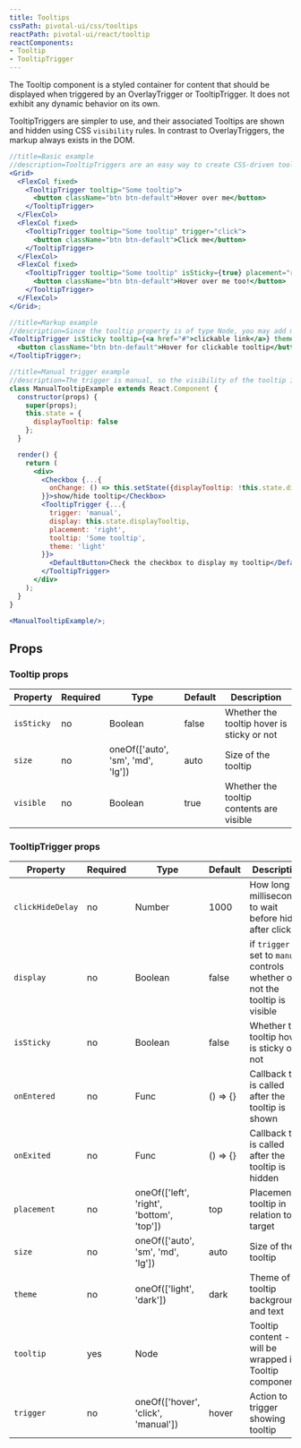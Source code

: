 ```yaml
---
title: Tooltips
cssPath: pivotal-ui/css/tooltips
reactPath: pivotal-ui/react/tooltip
reactComponents:
- Tooltip
- TooltipTrigger
---
```


The Tooltip component is a styled container for content that should be displayed when triggered by an
OverlayTrigger or TooltipTrigger. It does not exhibit any dynamic behavior on its own.

TooltipTriggers are simpler to use, and their associated Tooltips are shown and hidden using CSS `visibility` rules.
In contrast to OverlayTriggers, the markup always exists in the DOM.

```jsx
//title=Basic example
//description=TooltipTriggers are an easy way to create CSS-driven tooltips with the tooltip content created inline with the triggering element. The content of the tooltip is wrapped in a Tooltip component for ease of styling. Please note that the TooltipTrigger will add a lot of markup to the DOM if you are using it in a highly repeated layout.
<Grid>
  <FlexCol fixed>
    <TooltipTrigger tooltip="Some tooltip">
      <button className="btn btn-default">Hover over me</button>
    </TooltipTrigger>
  </FlexCol>
  <FlexCol fixed>
    <TooltipTrigger tooltip="Some tooltip" trigger="click">
      <button className="btn btn-default">Click me</button>
    </TooltipTrigger>
  </FlexCol>
  <FlexCol fixed>
    <TooltipTrigger tooltip="Some tooltip" isSticky={true} placement="right">
      <button className="btn btn-default">Hover over me too!</button>
    </TooltipTrigger>
  </FlexCol>
</Grid>;
```

```jsx
//title=Markup example
//description=Since the tooltip property is of type Node, you may add markup to the tooltip, such as links.
<TooltipTrigger isSticky tooltip={<a href="#">clickable link</a>} theme="light">
  <button className="btn btn-default">Hover for clickable tooltip</button>
</TooltipTrigger>;
```

```jsx
//title=Manual trigger example
//description=The trigger is manual, so the visibility of the tooltip is controlled by the display prop.
class ManualTooltipExample extends React.Component {
  constructor(props) {
    super(props);
    this.state = {
      displayTooltip: false
    };
  }

  render() {
    return (
      <div>
        <Checkbox {...{
          onChange: () => this.setState({displayTooltip: !this.state.displayTooltip})
        }}>show/hide tooltip</Checkbox>
        <TooltipTrigger {...{
          trigger: 'manual',
          display: this.state.displayTooltip,
          placement: 'right',
          tooltip: 'Some tooltip',
          theme: 'light'
        }}>
          <DefaultButton>Check the checkbox to display my tooltip</DefaultButton>
        </TooltipTrigger>
      </div>
    );
  }
}

<ManualTooltipExample/>;
```

## Props

### Tooltip props

Property       | Required | Type                                      | Default  | Description
---------------|----------|-------------------------------------------|----------|----------------------------------
`isSticky`     | no       | Boolean                                   | false    | Whether the tooltip hover is sticky or not
`size`         | no       | oneOf(['auto', 'sm', 'md', 'lg'])         | auto     | Size of the tooltip
`visible`      | no       | Boolean                                   | true     | Whether the tooltip contents are visible

### TooltipTrigger props

Property         | Required | Type                                      | Default  | Description
-----------------|----------|-------------------------------------------|----------|----------------------------------
`clickHideDelay` | no       | Number                                    | 1000     | How long (in milliseconds) to wait before hiding after click
`display`        | no       | Boolean                                   | false    | if `trigger` is set to `manual` controls whether or not the tooltip is visible
`isSticky`       | no       | Boolean                                   | false    | Whether the tooltip hover is sticky or not
`onEntered`      | no       | Func                                      | () => {} | Callback that is called after the tooltip is shown
`onExited`       | no       | Func                                      | () => {} | Callback that is called after the tooltip is hidden
`placement`      | no       | oneOf(['left', 'right', 'bottom', 'top']) | top      | Placement of tooltip in relation to target
`size`           | no       | oneOf(['auto', 'sm', 'md', 'lg'])         | auto     | Size of the tooltip
`theme`          | no       | oneOf(['light', 'dark'])                  | dark     | Theme of tooltip background and text
`tooltip`        | yes      | Node                                      |          | Tooltip content - will be wrapped in a Tooltip component
`trigger`        | no       | oneOf(['hover', 'click', 'manual'])       | hover    | Action to trigger showing tooltip
